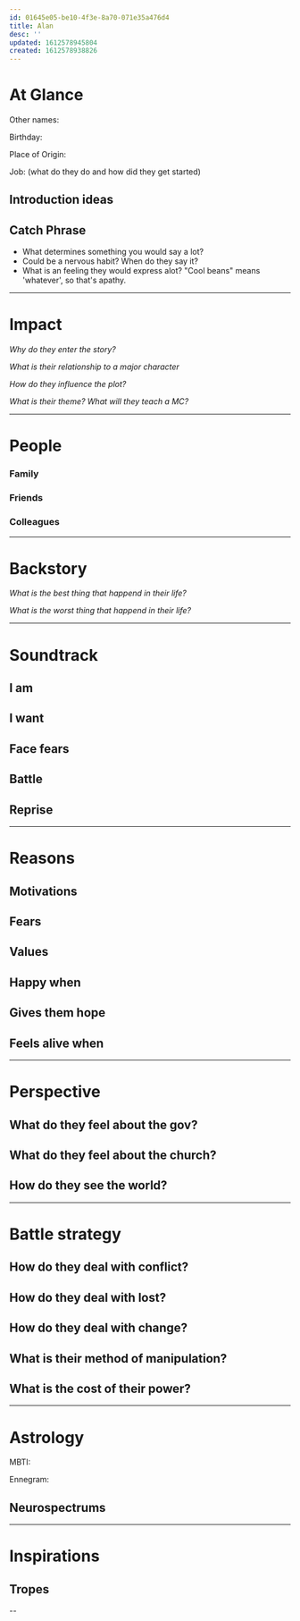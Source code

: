 ```yaml
---
id: 01645e05-be10-4f3e-8a70-071e35a476d4
title: Alan
desc: ''
updated: 1612578945804
created: 1612578938826
---
```

# At Glance

Other names:

Birthday:

Place of Origin:

Job: (what do they do and how did they get started)

## Introduction ideas

## Catch Phrase
- What determines something you would say a lot?
- Could be a nervous habit? When do they say it?
- What is an feeling they would express alot? "Cool beans" means 'whatever', so that's apathy.
> 

---
# Impact

*Why do they enter the story?*


*What is their relationship to a major character*


*How do they influence the plot?*


*What is their theme? What will they teach a MC?*


---
# People

### Family

### Friends

### Colleagues

---
# Backstory

*What is the best thing that happend in their life?*


*What is the worst thing that happend in their life?*


---
# Soundtrack

## I am


## I want


## Face fears


## Battle


## Reprise


---

# Reasons

## Motivations


## Fears


## Values


## Happy when


## Gives them hope


## Feels alive when


---

# Perspective


## What do they feel about the gov?


## What do they feel about the church?


## How do they see the world?


---
# Battle strategy

## How do they deal with conflict?


## How do they deal with lost?


## How do they deal with change?


## What is their method of manipulation?

## What is the cost of their power?

---

# Astrology

MBTI:

Ennegram:

## Neurospectrums

---

# Inspirations


## Tropes


--